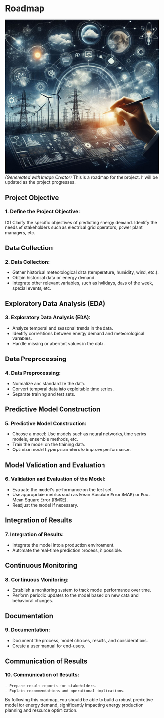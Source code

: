 # Roadmap
![Illustration picture](assets/picture/projects.jpg)
*(Genereated with Image Creator)* 
This is a roadmap for the project. It will be updated as the project progresses.
## Project Objective

### 1.    Define the Project Objective:

   [X] Clarify the specific objectives of predicting energy demand. Identify the needs of stakeholders such as electrical grid operators, power plant managers, etc.

## Data Collection

### 2. Data Collection:

   - Gather historical meteorological data (temperature, humidity, wind, etc.).
   - Obtain historical data on energy demand.
   - Integrate other relevant variables, such as holidays, days of the week, special events, etc.

## Exploratory Data Analysis (EDA)

### 3. Exploratory Data Analysis (EDA):

   - Analyze temporal and seasonal trends in the data.
   - Identify correlations between energy demand and meteorological variables.
   - Handle missing or aberrant values in the data.

## Data Preprocessing

### 4. Data Preprocessing:

   - Normalize and standardize the data.
   - Convert temporal data into exploitable time series.
   - Separate training and test sets.

## Predictive Model Construction

### 5. Predictive Model Construction:

   - Choose a model: Use models such as neural networks, time series models, ensemble methods, etc.
   - Train the model on the training data.
   - Optimize model hyperparameters to improve performance.

## Model Validation and Evaluation

### 6. Validation and Evaluation of the Model:

   - Evaluate the model's performance on the test set.
   - Use appropriate metrics such as Mean Absolute Error (MAE) or Root Mean Square Error (RMSE).
   - Readjust the model if necessary.

## Integration of Results

### 7. Integration of Results:

   - Integrate the model into a production environment.
   - Automate the real-time prediction process, if possible.

## Continuous Monitoring

### 8. Continuous Monitoring:

   - Establish a monitoring system to track model performance over time.
   - Perform periodic updates to the model based on new data and behavioral changes.

## Documentation

### 9. Documentation:

   - Document the process, model choices, results, and considerations.
   - Create a user manual for end-users.

## Communication of Results

### 10. Communication of Results:

    - Prepare result reports for stakeholders.
    - Explain recommendations and operational implications.

By following this roadmap, you should be able to build a robust predictive model for energy demand, significantly impacting energy production planning and resource optimization.
